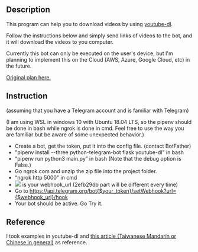 ## Description

This program can help you to download videos by using [youtube-dl](https://github.com/ytdl-org/youtube-dl).

Follow the instructions below and simply send links of videos to the bot, and it will download the videos to you computer.

Currently this bot can only be executed on the user's device, but I'm planning to implement this on the Cloud (AWS, Azure, Google Cloud, etc) in the future.

[Original plan here.](https://hackmd.io/erV6Db0cQqi3BnPn_dxxsQ)

## Instruction

(assuming that you have a Telegram account and is familiar with Telegram)

(I am using WSL in windows 10 with Ubuntu 18.04 LTS, so the pipenv should be done in bash while ngrok is done in cmd. Feel free to use the way you are familiar but be aware of some unexpected behavior.)

- Create a bot, get the token, put it into the config file. (contact BotFather)
- "pipenv install --three python-telegram-bot flask youtube-dl" in bash
- “pipenv run python3 main.py” in bash (Note that the debug option is False.)
- Go ngrok.com and unzip the zip file into the project folder. 
- “ngrok http 5000" in cmd
- ![](https://imgur.com/PqNHlI0.jpg) is your webhook_url (2efb29db part will be different every time)
- Go to https://api.telegram.org/bot{$your_token}/setWebhook?url={$webhook_url}/hook
- Your bot should be active. Go Try it.

## Reference

I took examples in youtube-dl and [this article (Taiwanese Mandarin or Chinese in general)](https://medium.com/@zaoldyeck9970/%E5%AF%A6%E6%88%B0%E7%AF%87-%E6%89%93%E9%80%A0%E4%BA%BA%E6%80%A7%E5%8C%96-telegram-bot-ed9bb5b8a6d9) as reference.
